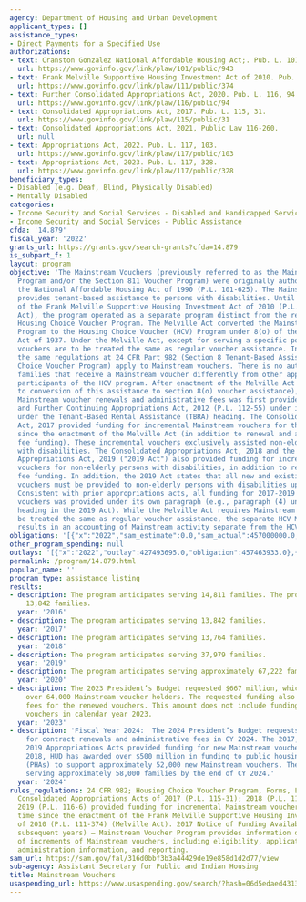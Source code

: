 ```yaml
---
agency: Department of Housing and Urban Development
applicant_types: []
assistance_types:
- Direct Payments for a Specified Use
authorizations:
- text: Cranston Gonzalez National Affordable Housing Act;. Pub. L. 101, 943.
  url: https://www.govinfo.gov/link/plaw/101/public/943
- text: Frank Melville Supportive Housing Investment Act of 2010. Pub. L. 111, 374.
  url: https://www.govinfo.gov/link/plaw/111/public/374
- text: Further Consolidated Appropriations Act, 2020. Pub. L. 116, 94.
  url: https://www.govinfo.gov/link/plaw/116/public/94
- text: Consolidated Appropriations Act, 2017. Pub. L. 115, 31.
  url: https://www.govinfo.gov/link/plaw/115/public/31
- text: Consolidated Appropriations Act, 2021, Public Law 116-260.
  url: null
- text: Appropriations Act, 2022. Pub. L. 117, 103.
  url: https://www.govinfo.gov/link/plaw/117/public/103
- text: Appropriations Act, 2023. Pub. L. 117, 328.
  url: https://www.govinfo.gov/link/plaw/117/public/328
beneficiary_types:
- Disabled (e.g. Deaf, Blind, Physically Disabled)
- Mentally Disabled
categories:
- Income Security and Social Services - Disabled and Handicapped Services
- Income Security and Social Services - Public Assistance
cfda: '14.879'
fiscal_year: '2022'
grants_url: https://grants.gov/search-grants?cfda=14.879
is_subpart_f: 1
layout: program
objective: 'The Mainstream Vouchers (previously referred to as the Mainstream 5-Year
  Program and/or the Section 811 Voucher Program) were originally authorized under
  the National Affordable Housing Act of 1990 (P.L. 101-625). The Mainstream Vouchers
  provides tenant-based assistance to persons with disabilities. Until the passage
  of the Frank Melville Supportive Housing Investment Act of 2010 (P.L. 111-374) (Melville
  Act), the program operated as a separate program distinct from the regular tenant-based
  Housing Choice Voucher Program. The Melville Act converted the Mainstream 5-Year
  Program to the Housing Choice Voucher (HCV) Program under 8(o) of the U.S. Housing
  Act of 1937. Under the Melville Act, except for serving a specific population, Mainstream
  vouchers are to be treated the same as regular voucher assistance. In other words,
  the same regulations at 24 CFR Part 982 (Section 8 Tenant-Based Assistance: Housing
  Choice Voucher Program) apply to Mainstream vouchers. There is no authority to treat
  families that receive a Mainstream voucher differently from other applicants and
  participants of the HCV program. After enactment of the Melville Act (i.e., subsequent
  to conversion of this assistance to section 8(o) voucher assistance), funding for
  Mainstream voucher renewals and administrative fees was first provided in the Consolidated
  and Further Continuing Appropriations Act, 2012 (P.L. 112-55) under its own paragraph
  under the Tenant-Based Rental Assistance (TBRA) heading. The Consolidated Appropriations
  Act, 2017 provided funding for incremental Mainstream vouchers for the first time
  since the enactment of the Melville Act (in addition to renewal and administrative
  fee funding). These incremental vouchers exclusively assisted non-elderly persons
  with disabilities. The Consolidated Appropriations Act, 2018 and the Consolidated
  Appropriations Act, 2019 ("2019 Act") also provided funding for incremental Mainstream
  vouchers for non-elderly persons with disabilities, in addition to renewal and administrative
  fee funding. In addition, the 2019 Act states that all new and existing Mainstream
  vouchers must be provided to non-elderly persons with disabilities upon turnover.
  Consistent with prior appropriations acts, all funding for 2017-2019 Mainstream
  vouchers was provided under its own paragraph (e.g., paragraph (4) under the TBRA
  heading in the 2019 Act). While the Melville Act requires Mainstream vouchers to
  be treated the same as regular voucher assistance, the separate HCV Mainstream appropriations
  results in an accounting of Mainstream activity separate from the HCV program.'
obligations: '[{"x":"2022","sam_estimate":0.0,"sam_actual":457000000.0,"usa_spending_actual":457387104.0},{"x":"2023","sam_estimate":582500000.0,"sam_actual":0.0,"usa_spending_actual":717062072.0},{"x":"2024","sam_estimate":686000000.0,"sam_actual":0.0,"usa_spending_actual":624803514.0}]'
other_program_spending: null
outlays: '[{"x":"2022","outlay":427493695.0,"obligation":457463933.0},{"x":"2023","outlay":658762373.0,"obligation":716283724.0},{"x":"2024","outlay":427764638.0,"obligation":625682717.0}]'
permalink: /program/14.879.html
popular_name: ''
program_type: assistance_listing
results:
- description: The program anticipates serving 14,811 families. The program is serving
    13,842 families.
  year: '2016'
- description: The program anticipates serving 13,842 families.
  year: '2017'
- description: The program anticipates serving 13,764 families.
  year: '2018'
- description: The program anticipates serving 37,979 families.
  year: '2019'
- description: The program anticipates serving approximately 67,222 families.
  year: '2020'
- description: The 2023 President’s Budget requested $667 million, which will support
    over 64,000 Mainstream voucher holders. The requested funding also includes administrative
    fees for the renewed vouchers. This amount does not include funding for new incremental
    vouchers in calendar year 2023.
  year: '2023'
- description: 'Fiscal Year 2024:  The 2024 President’s Budget requests $686 million
    for contract renewals and administrative fees in CY 2024. The 2017, 2018, and
    2019 Appropriations Acts provided funding for new Mainstream vouchers.  Since
    2018, HUD has awarded over $500 million in funding to public housing agencies
    (PHAs) to support approximately 52,000 new Mainstream vouchers. The program anticipates
    serving approximately 58,000 families by the end of CY 2024.'
  year: '2024'
rules_regulations: 24 CFR 982; Housing Choice Voucher Program, Forms, Legal Contracts.
  Consolidated Appropriations Acts of 2017 (P.L. 115-31); 2018 (P.L. 115-141); and
  2019 (P.L. 116-6) provided funding for incremental Mainstream vouchers for the first
  time since the enactment of the Frank Melville Supportive Housing Investment Act
  of 2010 (P.L. 111-374) (Melville Act). 2017 Notice of Funding Availability (and
  subsequent years) – Mainstream Voucher Program provides information on the award
  of increments of Mainstream vouchers, including eligibility, application, award
  administration information, and reporting.
sam_url: https://sam.gov/fal/316d0bbf3b3a44429de19e858d1d2d77/view
sub-agency: Assistant Secretary for Public and Indian Housing
title: Mainstream Vouchers
usaspending_url: https://www.usaspending.gov/search/?hash=06d5edaed4313b908622c9d336aa37a0
---
```

